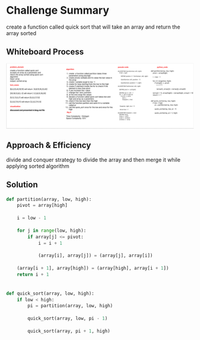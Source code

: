 # Challenge Summary

create a function called quick sort that will take an array and return the array sorted

## Whiteboard Process

![whiteBoard](while%20board%20quick%20sort.png)

## Approach & Efficiency

divide and conquer strategy to divide the array and then merge it while applying sorted algorithm

## Solution

```python
def partition(array, low, high):
    pivot = array[high]

    i = low - 1

    for j in range(low, high):
        if array[j] <= pivot:
            i = i + 1

            (array[i], array[j]) = (array[j], array[i])

    (array[i + 1], array[high]) = (array[high], array[i + 1])
    return i + 1


def quick_sort(array, low, high):
    if low < high:
        pi = partition(array, low, high)

        quick_sort(array, low, pi - 1)

        quick_sort(array, pi + 1, high)
```